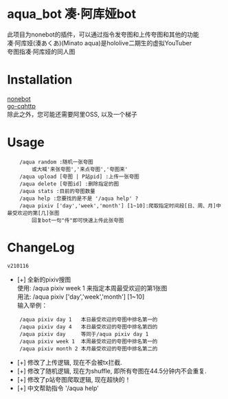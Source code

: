 aqua_bot 凑·阿库娅bot
=========================
此项目为nonebot的插件，可以通过指令发夸图和上传夸图和其他的功能  
凑·阿库娅(湊あくあ)(Minato aqua)是hololive二期生的虚拟YouTuber  
夸图指凑·阿库娅的同人图


Installation
=========================
[nonebot](https://v2.nonebot.dev/)  
[go-cqhttp](https://github.com/Mrs4s/go-cqhttp)  
除此之外，您可能还需要阿里OSS, 以及一个梯子

Usage
=========================
```
    /aqua random :随机一张夸图 
        或大喊'来张夸图','来点夸图','夸图来' 
    /aqua upload [夸图 | P站pid] :上传一张夸图
    /aqua delete [夸图id] :删除指定的图 
    /aqua stats :目前的夸图数量 
    /aqua help :您要找的是不是 '/aqua help' ? 
    /aqua pixiv ['day','week','month'] [1~10]:爬取指定时间段[日、周、月]中最受欢迎的第[几]张图
        回复bot一句"传"即可快速上传此张夸图
```
ChangeLog
=========================
`v210116`  
* [+] 全新的pixiv搜图  
使用: /aqua pixiv week 1  来指定本周最受欢迎的第1张图   
用法: /aqua pixiv ['day','week','month'] [1~10]  
输入举例： 
``` 
    /aqua pixiv day 1   本日最受欢迎的夸图中排名第一的
    /aqua pixiv day 4   本日最受欢迎的夸图中排名第四的
    /aqua pixiv day     等同于/aqua pixiv day 1
    /aqua pixiv week 1  本周最受欢迎的夸图中排名第一的
    /aqua pixiv month 2 本月最受欢迎的夸图中排名第二的
```
* [+] 修改了上传逻辑, 现在不会被tx拦截.
* [+] 修改了随机逻辑, 现在为shuffle, 即所有夸图在44.5分钟内不会重复.  
* [+] 修改了p站夸图爬取逻辑, 现在超快的！
* [+] 中文帮助指令 '/aqua help'    